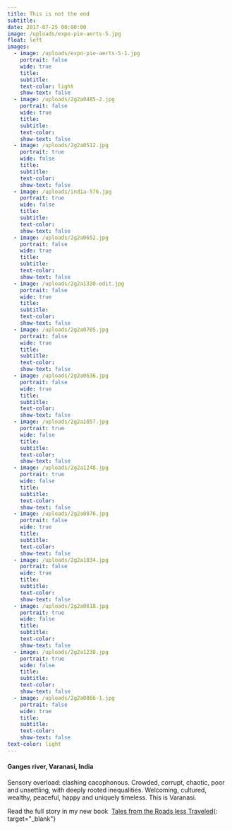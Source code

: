 ```yaml
---
title: This is not the end
subtitle:
date: 2017-07-25 00:00:00
image: /uploads/expo-pie-aerts-5.jpg
float: left
images:
  - image: /uploads/expo-pie-aerts-5-1.jpg
    portrait: false
    wide: true
    title:
    subtitle:
    text-color: light
    show-text: false
  - image: /uploads/2g2a0485-2.jpg
    portrait: false
    wide: true
    title:
    subtitle:
    text-color:
    show-text: false
  - image: /uploads/2g2a0512.jpg
    portrait: true
    wide: false
    title:
    subtitle:
    text-color:
    show-text: false
  - image: /uploads/india-576.jpg
    portrait: true
    wide: false
    title:
    subtitle:
    text-color:
    show-text: false
  - image: /uploads/2g2a0652.jpg
    portrait: false
    wide: true
    title:
    subtitle:
    text-color:
    show-text: false
  - image: /uploads/2g2a1330-edit.jpg
    portrait: false
    wide: true
    title:
    subtitle:
    text-color:
    show-text: false
  - image: /uploads/2g2a0705.jpg
    portrait: false
    wide: true
    title:
    subtitle:
    text-color:
    show-text: false
  - image: /uploads/2g2a0636.jpg
    portrait: false
    wide: true
    title:
    subtitle:
    text-color:
    show-text: false
  - image: /uploads/2g2a1057.jpg
    portrait: true
    wide: false
    title:
    subtitle:
    text-color:
    show-text: false
  - image: /uploads/2g2a1248.jpg
    portrait: true
    wide: false
    title:
    subtitle:
    text-color:
    show-text: false
  - image: /uploads/2g2a0876.jpg
    portrait: false
    wide: true
    title:
    subtitle:
    text-color:
    show-text: false
  - image: /uploads/2g2a1034.jpg
    portrait: false
    wide: true
    title:
    subtitle:
    text-color:
    show-text: false
  - image: /uploads/2g2a0618.jpg
    portrait: true
    wide: false
    title:
    subtitle:
    text-color:
    show-text: false
  - image: /uploads/2g2a1238.jpg
    portrait: true
    wide: false
    title:
    subtitle:
    text-color:
    show-text: false
  - image: /uploads/2g2a0866-1.jpg
    portrait: false
    wide: true
    title:
    subtitle:
    text-color:
    show-text: false
text-color: light
---
```


#### Ganges river, Varanasi, India

Sensory overload: clashing cacophonous. Crowded, corrupt, chaotic, poor and unsettling, with deeply rooted inequalities. Welcoming, cultured, wealthy, peaceful, happy and uniquely timeless. This is Varanasi.&nbsp;

Read the full story in my new book &nbsp;[Tales from the Roads less Traveled](https://shop.pieaerts.com/collections/book){: target="_blank"}